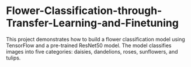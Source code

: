 # Flower-Classification-through-Transfer-Learning-and-Finetuning
This project demonstrates how to build a flower classification model using TensorFlow and a pre-trained ResNet50 model. The model classifies images into five categories: daisies, dandelions, roses, sunflowers, and tulips.
